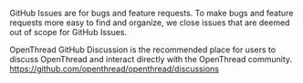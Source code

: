 GitHub Issues are for bugs and feature requests. To make bugs and feature requests more easy to find and organize, we close issues that are deemed out of scope for GitHub Issues.

OpenThread GitHub Discussion is the recommended place for users to discuss OpenThread and interact directly with the OpenThread community. https://github.com/openthread/openthread/discussions
